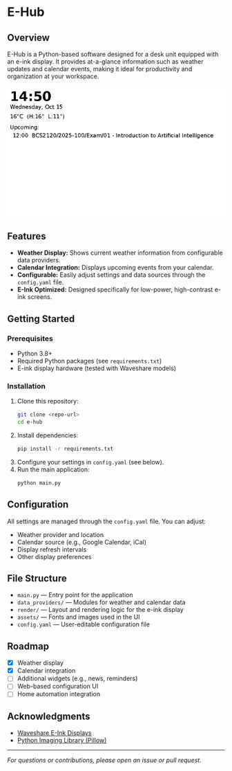 # E-Hub


## Overview

E-Hub is a Python-based software designed for a desk unit equipped with an e-ink display. It provides at-a-glance information such as weather updates and calendar events, making it ideal for productivity and organization at your workspace.

![E-Hub Dashboard](render/dashboard.png)

## Features

- **Weather Display:** Shows current weather information from configurable data providers.
- **Calendar Integration:** Displays upcoming events from your calendar.
- **Configurable:** Easily adjust settings and data sources through the `config.yaml` file.
- **E-Ink Optimized:** Designed specifically for low-power, high-contrast e-ink screens.

## Getting Started

### Prerequisites
- Python 3.8+
- Required Python packages (see `requirements.txt`)
- E-ink display hardware (tested with Waveshare models)

### Installation
1. Clone this repository:
   ```sh
   git clone <repo-url>
   cd e-hub
   ```
2. Install dependencies:
   ```sh
   pip install -r requirements.txt
   ```
3. Configure your settings in `config.yaml` (see below).
4. Run the main application:
   ```sh
   python main.py
   ```

## Configuration

All settings are managed through the `config.yaml` file. You can adjust:
- Weather provider and location
- Calendar source (e.g., Google Calendar, iCal)
- Display refresh intervals
- Other display preferences

## File Structure

- `main.py` — Entry point for the application
- `data_providers/` — Modules for weather and calendar data
- `render/` — Layout and rendering logic for the e-ink display
- `assets/` — Fonts and images used in the UI
- `config.yaml` — User-editable configuration file

## Roadmap

- [x] Weather display
- [x] Calendar integration
- [ ] Additional widgets (e.g., news, reminders)
- [ ] Web-based configuration UI
- [ ] Home automation integration

## Acknowledgments

- [Waveshare E-Ink Displays](https://www.waveshare.com/)
- [Python Imaging Library (Pillow)](https://python-pillow.org/)

---

*For questions or contributions, please open an issue or pull request.*
